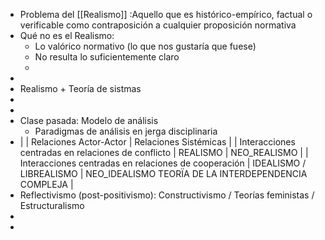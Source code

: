 - Problema del [[Realismo]] :Aquello que es histórico-empírico, factual o verificable como contraposición a cualquier proposición normativa
- Qué no es el Realismo:
	- Lo valórico normativo (lo que nos gustaría que fuese)
	- No resulta lo suficientemente claro
	-
-
- Realismo + Teoría de sistmas
-
-
- Clase pasada: Modelo de análisis
	- Paradigmas de análisis en jerga disciplinaria
- |  |  Relaciones  Actor-Actor | Relaciones Sistémicas |
  | Interacciones centradas en relaciones de conflicto | REALISMO | NEO_REALISMO | 
  | Interacciones centradas en relaciones de cooperación | IDEALISMO / LIBREALISMO | NEO_IDEALISMO TEORÏA DE LA INTERDEPENDENCIA COMPLEJA |
- Reflectivismo (post-positivismo): Constructivismo / Teorías feministas / Estructuralismo
-
-